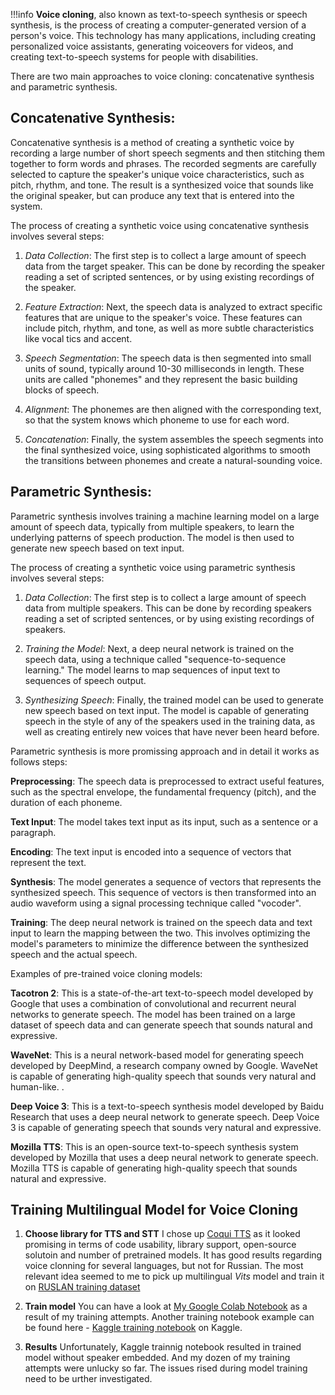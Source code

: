 !!!info
    **Voice cloning**, also known as text-to-speech synthesis or speech synthesis, is the process of creating a computer-generated version of a person's voice. This technology has many applications, including creating personalized voice assistants, generating voiceovers for videos, and creating text-to-speech systems for people with disabilities.


There are two main approaches to voice cloning: concatenative synthesis and parametric synthesis.

## Concatenative Synthesis:

Concatenative synthesis is a method of creating a synthetic voice by recording a large number of short speech segments and then stitching them together to form words and phrases. The recorded segments are carefully selected to capture the speaker's unique voice characteristics, such as pitch, rhythm, and tone. The result is a synthesized voice that sounds like the original speaker, but can produce any text that is entered into the system.

The process of creating a synthetic voice using concatenative synthesis involves several steps:

1. _Data Collection_: The first step is to collect a large amount of speech data from the target speaker. This can be done by recording the speaker reading a set of scripted sentences, or by using existing recordings of the speaker.

2. _Feature Extraction_: Next, the speech data is analyzed to extract specific features that are unique to the speaker's voice. These features can include pitch, rhythm, and tone, as well as more subtle characteristics like vocal tics and accent.

3. _Speech Segmentation_: The speech data is then segmented into small units of sound, typically around 10-30 milliseconds in length. These units are called "phonemes" and they represent the basic building blocks of speech.

4. _Alignment_: The phonemes are then aligned with the corresponding text, so that the system knows which phoneme to use for each word.

5. _Concatenation_: Finally, the system assembles the speech segments into the final synthesized voice, using sophisticated algorithms to smooth the transitions between phonemes and create a natural-sounding voice.

## Parametric Synthesis:

Parametric synthesis involves training a machine learning model on a large amount of speech data, typically from multiple speakers, to learn the underlying patterns of speech production. The model is then used to generate new speech based on text input.

The process of creating a synthetic voice using parametric synthesis involves several steps:

1. _Data Collection_: The first step is to collect a large amount of speech data from multiple speakers. This can be done by recording speakers reading a set of scripted sentences, or by using existing recordings of speakers.

2. _Training the Model_: Next, a deep neural network is trained on the speech data, using a technique called "sequence-to-sequence learning." The model learns to map sequences of input text to sequences of speech output.

3. _Synthesizing Speech_: Finally, the trained model can be used to generate new speech based on text input. The model is capable of generating speech in the style of any of the speakers used in the training data, as well as creating entirely new voices that have never been heard before.


Parametric synthesis is more promissing approach and in detail it works as follows steps:

**Preprocessing**: The speech data is preprocessed to extract useful features, such as the spectral envelope, the fundamental frequency (pitch), and the duration of each phoneme.

**Text Input**: The model takes text input as its input, such as a sentence or a paragraph.

**Encoding**: The text input is encoded into a sequence of vectors that represent the text.

**Synthesis**: The model generates a sequence of vectors that represents the synthesized speech. This sequence of vectors is then transformed into an audio waveform using a signal processing technique called "vocoder".

**Training**: The deep neural network is trained on the speech data and text input to learn the mapping between the two. This involves optimizing the model's parameters to minimize the difference between the synthesized speech and the actual speech.


Examples of pre-trained voice cloning models:

**Tacotron 2**: This is a state-of-the-art text-to-speech model developed by Google that uses a combination of convolutional and recurrent neural networks to generate speech. The model has been trained on a large dataset of speech data and can generate speech that sounds natural and expressive. 

**WaveNet**: This is a neural network-based model for generating speech developed by DeepMind, a research company owned by Google. WaveNet is capable of generating high-quality speech that sounds very natural and human-like. .

**Deep Voice 3**: This is a text-to-speech synthesis model developed by Baidu Research that uses a deep neural network to generate speech. Deep Voice 3 is capable of generating speech that sounds very natural and expressive. 

**Mozilla TTS**: This is an open-source text-to-speech synthesis system developed by Mozilla that uses a deep neural network to generate speech. Mozilla TTS is capable of generating high-quality speech that sounds natural and expressive.

## Training Multilingual Model for Voice Cloning

1. **Choose library for TTS and STT**
I chose up [Coqui TTS](https://tts.readthedocs.io/en/latest/index.html#) as it looked promising in terms of code usability, library support, open-source solutoin and number of pretrained models. It has good results regarding voice clonning for several languages, but not for Russian.
The most relevant idea seemed to me to pick up multilingual *Vits* model and train it on [RUSLAN training dataset](https://www.kaggle.com/datasets/freezerainml/ruslan)

2. **Train model**
You can have a look at [My Google Colab Notebook](https://colab.research.google.com/drive/1W8zDyJh9LejR50xNbGfLd_92snyxVFXv?usp=sharing) as a result of my training attempts. Another training notebook example can be found here - [Kaggle training notebook](https://www.kaggle.com/code/freezerainml/vits-ruslan-training/notebook) on Kaggle.

3. **Results**
Unfortunately, Kaggle trainnig notebook resulted in trained model without speaker embedded. And my dozen of my training attempts were unlucky so far. 
The issues rised during model training need to be urther investigated.  
